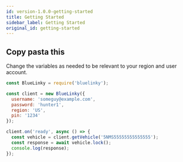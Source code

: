 ```yaml
---
id: version-1.0.0-getting-started
title: Getting Started
sidebar_label: Getting Started
original_id: getting-started
---
```


## Copy pasta this
Change the variables as needed to be relevant to your region and user account.

```js
const BlueLinky = require('bluelinky');

const client = new BlueLinky({
  username: 'someguy@example.com',
  password: 'hunter1',
  region: 'US',
  pin: '1234'
});

client.on('ready', async () => {
  const vehicle = client.getVehicle('5NMS55555555555555');
  const response = await vehicle.lock();
  console.log(response);
});
```

